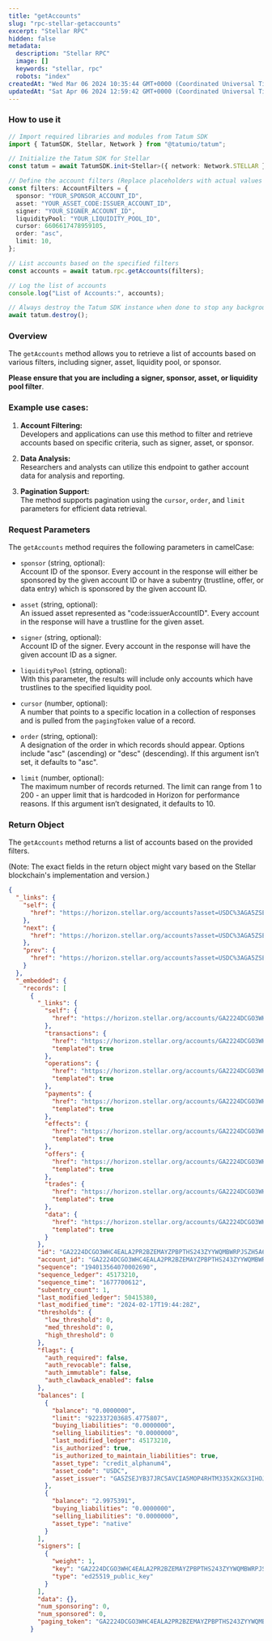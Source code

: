 ```yaml
---
title: "getAccounts"
slug: "rpc-stellar-getaccounts"
excerpt: "Stellar RPC"
hidden: false
metadata: 
  description: "Stellar RPC"
  image: []
  keywords: "stellar, rpc"
  robots: "index"
createdAt: "Wed Mar 06 2024 10:35:44 GMT+0000 (Coordinated Universal Time)"
updatedAt: "Sat Apr 06 2024 12:59:42 GMT+0000 (Coordinated Universal Time)"
---
```




### How to use it

```typescript
// Import required libraries and modules from Tatum SDK
import { TatumSDK, Stellar, Network } from "@tatumio/tatum";

// Initialize the Tatum SDK for Stellar
const tatum = await TatumSDK.init<Stellar>({ network: Network.STELLAR });

// Define the account filters (Replace placeholders with actual values and remove redundant)
const filters: AccountFilters = {
  sponsor: "YOUR_SPONSOR_ACCOUNT_ID",
  asset: "YOUR_ASSET_CODE:ISSUER_ACCOUNT_ID",
  signer: "YOUR_SIGNER_ACCOUNT_ID",
  liquidityPool: "YOUR_LIQUIDITY_POOL_ID",
  cursor: 6606617478959105,
  order: "asc",
  limit: 10,
};

// List accounts based on the specified filters
const accounts = await tatum.rpc.getAccounts(filters);

// Log the list of accounts
console.log("List of Accounts:", accounts);

// Always destroy the Tatum SDK instance when done to stop any background processes
await tatum.destroy();
```

### Overview

The `getAccounts` method allows you to retrieve a list of accounts based on various filters, including signer, asset, liquidity pool, or sponsor.

**Please ensure that you are including a signer, sponsor, asset, or liquidity pool filter**.

### Example use cases:

1. **Account Filtering:**  
   Developers and applications can use this method to filter and retrieve accounts based on specific criteria, such as signer, asset, or sponsor.

2. **Data Analysis:**  
   Researchers and analysts can utilize this endpoint to gather account data for analysis and reporting.

3. **Pagination Support:**  
   The method supports pagination using the `cursor`, `order`, and `limit` parameters for efficient data retrieval.

### Request Parameters

The `getAccounts` method requires the following parameters in camelCase:

- `sponsor` (string, optional):  
  Account ID of the sponsor. Every account in the response will either be sponsored by the given account ID or have a subentry (trustline, offer, or data entry) which is sponsored by the given account ID.

- `asset` (string, optional):  
  An issued asset represented as "code:issuerAccountID". Every account in the response will have a trustline for the given asset.

- `signer` (string, optional):  
  Account ID of the signer. Every account in the response will have the given account ID as a signer.

- `liquidityPool` (string, optional):  
  With this parameter, the results will include only accounts which have trustlines to the specified liquidity pool.

- `cursor` (number, optional):  
  A number that points to a specific location in a collection of responses and is pulled from the `pagingToken` value of a record.

- `order` (string, optional):  
  A designation of the order in which records should appear. Options include "asc" (ascending) or "desc" (descending). If this argument isn’t set, it defaults to "asc".

- `limit` (number, optional):  
  The maximum number of records returned. The limit can range from 1 to 200 - an upper limit that is hardcoded in Horizon for performance reasons. If this argument isn’t designated, it defaults to 10.

### Return Object

The `getAccounts` method returns a list of accounts based on the provided filters.

(Note: The exact fields in the return object might vary based on the Stellar blockchain's implementation and version.)

```json
{
  "_links": {
    "self": {
      "href": "https://horizon.stellar.org/accounts?asset=USDC%3AGA5ZSEJYB37JRC5AVCIA5MOP4RHTM335X2KGX3IHOJAPP5RE34K4KZVN&cursor=&limit=10&order=asc"
    },
    "next": {
      "href": "https://horizon.stellar.org/accounts?asset=USDC%3AGA5ZSEJYB37JRC5AVCIA5MOP4RHTM335X2KGX3IHOJAPP5RE34K4KZVN&cursor=GA223H7O26KC7NWDEH6R4D5ITI35I4R7BH5VDLPFTSKMWH2RUZD474TJ&limit=10&order=asc"
    },
    "prev": {
      "href": "https://horizon.stellar.org/accounts?asset=USDC%3AGA5ZSEJYB37JRC5AVCIA5MOP4RHTM335X2KGX3IHOJAPP5RE34K4KZVN&cursor=GA2224DCGO3WHC4EALA2PR2BZEMAYZPBPTHS243ZYYWQMBWRPJSZH5A6&limit=10&order=desc"
    }
  },
  "_embedded": {
    "records": [
      {
        "_links": {
          "self": {
            "href": "https://horizon.stellar.org/accounts/GA2224DCGO3WHC4EALA2PR2BZEMAYZPBPTHS243ZYYWQMBWRPJSZH5A6"
          },
          "transactions": {
            "href": "https://horizon.stellar.org/accounts/GA2224DCGO3WHC4EALA2PR2BZEMAYZPBPTHS243ZYYWQMBWRPJSZH5A6/transactions{?cursor,limit,order}",
            "templated": true
          },
          "operations": {
            "href": "https://horizon.stellar.org/accounts/GA2224DCGO3WHC4EALA2PR2BZEMAYZPBPTHS243ZYYWQMBWRPJSZH5A6/operations{?cursor,limit,order}",
            "templated": true
          },
          "payments": {
            "href": "https://horizon.stellar.org/accounts/GA2224DCGO3WHC4EALA2PR2BZEMAYZPBPTHS243ZYYWQMBWRPJSZH5A6/payments{?cursor,limit,order}",
            "templated": true
          },
          "effects": {
            "href": "https://horizon.stellar.org/accounts/GA2224DCGO3WHC4EALA2PR2BZEMAYZPBPTHS243ZYYWQMBWRPJSZH5A6/effects{?cursor,limit,order}",
            "templated": true
          },
          "offers": {
            "href": "https://horizon.stellar.org/accounts/GA2224DCGO3WHC4EALA2PR2BZEMAYZPBPTHS243ZYYWQMBWRPJSZH5A6/offers{?cursor,limit,order}",
            "templated": true
          },
          "trades": {
            "href": "https://horizon.stellar.org/accounts/GA2224DCGO3WHC4EALA2PR2BZEMAYZPBPTHS243ZYYWQMBWRPJSZH5A6/trades{?cursor,limit,order}",
            "templated": true
          },
          "data": {
            "href": "https://horizon.stellar.org/accounts/GA2224DCGO3WHC4EALA2PR2BZEMAYZPBPTHS243ZYYWQMBWRPJSZH5A6/data/{key}",
            "templated": true
          }
        },
        "id": "GA2224DCGO3WHC4EALA2PR2BZEMAYZPBPTHS243ZYYWQMBWRPJSZH5A6",
        "account_id": "GA2224DCGO3WHC4EALA2PR2BZEMAYZPBPTHS243ZYYWQMBWRPJSZH5A6",
        "sequence": "194013564070002690",
        "sequence_ledger": 45173210,
        "sequence_time": "1677700612",
        "subentry_count": 1,
        "last_modified_ledger": 50415380,
        "last_modified_time": "2024-02-17T19:44:28Z",
        "thresholds": {
          "low_threshold": 0,
          "med_threshold": 0,
          "high_threshold": 0
        },
        "flags": {
          "auth_required": false,
          "auth_revocable": false,
          "auth_immutable": false,
          "auth_clawback_enabled": false
        },
        "balances": [
          {
            "balance": "0.0000000",
            "limit": "922337203685.4775807",
            "buying_liabilities": "0.0000000",
            "selling_liabilities": "0.0000000",
            "last_modified_ledger": 45173210,
            "is_authorized": true,
            "is_authorized_to_maintain_liabilities": true,
            "asset_type": "credit_alphanum4",
            "asset_code": "USDC",
            "asset_issuer": "GA5ZSEJYB37JRC5AVCIA5MOP4RHTM335X2KGX3IHOJAPP5RE34K4KZVN"
          },
          {
            "balance": "2.9975391",
            "buying_liabilities": "0.0000000",
            "selling_liabilities": "0.0000000",
            "asset_type": "native"
          }
        ],
        "signers": [
          {
            "weight": 1,
            "key": "GA2224DCGO3WHC4EALA2PR2BZEMAYZPBPTHS243ZYYWQMBWRPJSZH5A6",
            "type": "ed25519_public_key"
          }
        ],
        "data": {},
        "num_sponsoring": 0,
        "num_sponsored": 0,
        "paging_token": "GA2224DCGO3WHC4EALA2PR2BZEMAYZPBPTHS243ZYYWQMBWRPJSZH5A6"
      }
```
